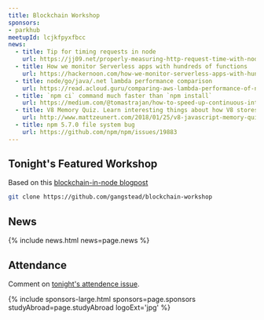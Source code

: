 ```yaml
---
title: Blockchain Workshop
sponsors:
- parkhub
meetupId: lcjkfpyxfbcc
news:
  - title: Tip for timing requests in node
    url: https://jj09.net/properly-measuring-http-request-time-with-node-js/
  - title: How we monitor Serverless apps with hundreds of functions
    url: https://hackernoon.com/how-we-monitor-serverless-apps-with-hundreds-of-functions-d0f1fa938d1e
  - title: node/go/java/.net lambda performance comparison
    url: https://read.acloud.guru/comparing-aws-lambda-performance-of-node-js-python-java-c-and-go-29c1163c2581
  - title: `npm ci` command much faster than `npm install`
    url: https://medium.com/@tomastrajan/how-to-speed-up-continuous-integration-build-with-new-npm-ci-and-package-lock-json-7647f91751a
  - title: V8 Memory Quiz. Learn interesting things about how V8 stores variables in memory
    url: http://www.mattzeunert.com/2018/01/25/v8-javascript-memory-quiz.html
  - title: npm 5.7.0 file system bug
    url: https://github.com/npm/npm/issues/19883
---
```


## Tonight's Featured Workshop
Based on this [blockchain-in-node blogpost](http://www.darrenbeck.co.uk/blockchain/nodejs/nodejscrypto/)
```bash
git clone https://github.com/gangstead/blockchain-workshop
```

## News

{% include news.html news=page.news %}

## Attendance

Comment on [tonight's attendence issue](https://github.com/nodeschool/dallas/issues/125).

{% include sponsors-large.html sponsors=page.sponsors studyAbroad=page.studyAbroad logoExt='jpg' %}
